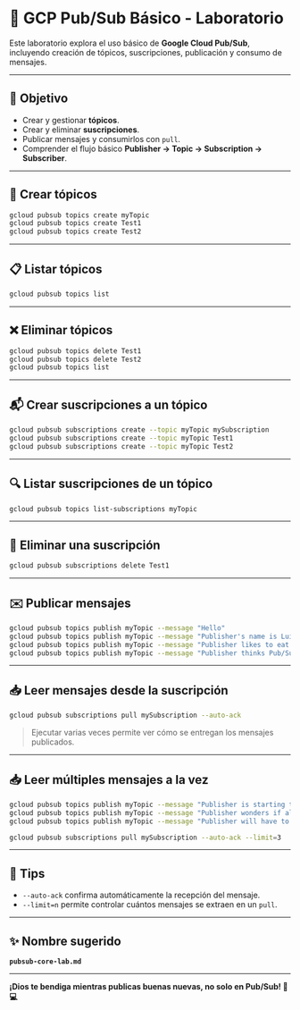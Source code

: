 # 💬 GCP Pub/Sub Básico - Laboratorio

Este laboratorio explora el uso básico de **Google Cloud Pub/Sub**, incluyendo creación de tópicos, suscripciones, publicación y consumo de mensajes.

---

## 🎯 Objetivo

- Crear y gestionar **tópicos**.
- Crear y eliminar **suscripciones**.
- Publicar mensajes y consumirlos con `pull`.
- Comprender el flujo básico **Publisher → Topic → Subscription → Subscriber**.

---

## 📌 Crear tópicos

```bash
gcloud pubsub topics create myTopic
gcloud pubsub topics create Test1
gcloud pubsub topics create Test2
```

---

## 📋 Listar tópicos

```bash
gcloud pubsub topics list
```

---

## ❌ Eliminar tópicos

```bash
gcloud pubsub topics delete Test1
gcloud pubsub topics delete Test2
gcloud pubsub topics list
```

---

## 📬 Crear suscripciones a un tópico

```bash
gcloud pubsub subscriptions create --topic myTopic mySubscription
gcloud pubsub subscriptions create --topic myTopic Test1
gcloud pubsub subscriptions create --topic myTopic Test2
```

---

## 🔍 Listar suscripciones de un tópico

```bash
gcloud pubsub topics list-subscriptions myTopic
```

---

## 🧹 Eliminar una suscripción

```bash
gcloud pubsub subscriptions delete Test1
```

---

## ✉️ Publicar mensajes

```bash
gcloud pubsub topics publish myTopic --message "Hello"
gcloud pubsub topics publish myTopic --message "Publisher's name is Luis"
gcloud pubsub topics publish myTopic --message "Publisher likes to eat Pollo"
gcloud pubsub topics publish myTopic --message "Publisher thinks Pub/Sub is awesome"
```

---

## 📥 Leer mensajes desde la suscripción

```bash
gcloud pubsub subscriptions pull mySubscription --auto-ack
```

> Ejecutar varias veces permite ver cómo se entregan los mensajes publicados.

---

## 📥 Leer múltiples mensajes a la vez

```bash
gcloud pubsub topics publish myTopic --message "Publisher is starting to get the hang of Pub/Sub"
gcloud pubsub topics publish myTopic --message "Publisher wonders if all messages will be pulled"
gcloud pubsub topics publish myTopic --message "Publisher will have to test to find out"

gcloud pubsub subscriptions pull mySubscription --auto-ack --limit=3
```

---

## 🧠 Tips

- `--auto-ack` confirma automáticamente la recepción del mensaje.
- `--limit=n` permite controlar cuántos mensajes se extraen en un `pull`.

---

## ✨ Nombre sugerido

**`pubsub-core-lab.md`**

---

**¡Dios te bendiga mientras publicas buenas nuevas, no solo en Pub/Sub! 🙌💻**
